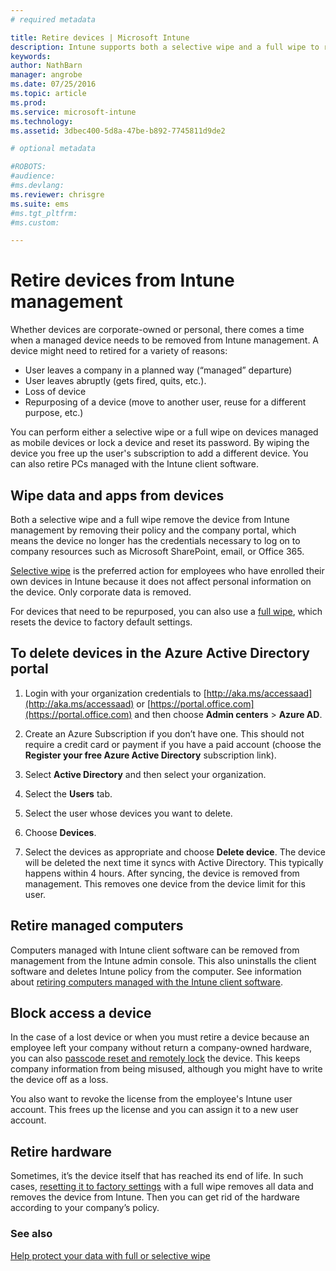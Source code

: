 ```yaml
---
# required metadata

title: Retire devices | Microsoft Intune
description: Intune supports both a selective wipe and a full wipe to remove the device from Intune management by removing their policy and the company portal.
keywords:
author: NathBarn
manager: angrobe
ms.date: 07/25/2016
ms.topic: article
ms.prod:
ms.service: microsoft-intune
ms.technology:
ms.assetid: 3dbec400-5d8a-47be-b892-7745811d9de2

# optional metadata

#ROBOTS:
#audience:
#ms.devlang:
ms.reviewer: chrisgre
ms.suite: ems
#ms.tgt_pltfrm:
#ms.custom:

---
```


# Retire devices from Intune management

Whether devices are corporate-owned or personal, there comes a time when a managed device needs to be removed from Intune management. A device might need to retired for a variety of reasons:

-	User leaves a company in a planned way (“managed” departure)
-	User leaves abruptly (gets fired, quits, etc.).
-	Loss of device
-	Repurposing of a device (move to another user, reuse for a different purpose, etc.)

You can perform either a selective wipe or a full wipe on devices managed as mobile devices or lock a device and reset its password. By wiping the device you free up the user's subscription to add a different device. You can also retire PCs managed with the Intune client software.

## Wipe data and apps from devices
Both a selective wipe and a full wipe remove the device from Intune management by removing their policy and the company portal, which means the device no longer has the credentials necessary to log on to company resources such as Microsoft SharePoint, email, or Office 365.

[Selective wipe](use-remote-wipe-to-help-protect-data-using-microsoft-intune.md#selective-wipe) is the preferred action for employees who have enrolled their own devices in Intune because it does not affect personal information on the device. Only corporate data is removed.

For devices that need to be repurposed, you can also use a [full wipe](use-remote-wipe-to-help-protect-data-using-microsoft-intune.md#full-wipe), which resets the device to factory default settings.

## To delete devices in the Azure Active Directory portal

1.  Login with your organization credentials to [http://aka.ms/accessaad](http://aka.ms/accessaad) or [https://portal.office.com](https://portal.office.com) and then choose **Admin centers** &gt; **Azure AD**.

2.  Create an Azure Subscription if you don’t have one. This should not require a credit card or payment if you have a paid account (choose the **Register your free Azure Active Directory** subscription link).

4.  Select **Active Directory** and then select your organization.

5.  Select the **Users** tab.

6.  Select the user whose devices you want to delete.

7.  Choose **Devices**.

8.  Select the devices as appropriate and choose **Delete device**. The device will be deleted the next time it syncs with Active Directory. This typically happens within 4 hours. After syncing, the device is removed from management. This removes one device from the device limit for this user.

## Retire managed computers
Computers managed with Intune client software can be removed from management from the Intune admin console. This also uninstalls the client software and deletes Intune policy from the computer. See information about [retiring computers managed with the Intune client software](common-windows-pc-management-tasks-with-the-microsoft-intune-computer-client#retire-a-computer.md).

## Block access a device
In the case of a lost device or when you must retire a device because an employee left your company without return a company-owned hardware, you can also [passcode reset and remotely lock](use-remote-lock-and-passcode-reset-in-microsoft-intune.md) the device. This keeps company information from being misused, although you might have to write the device off as a loss.

You also want to revoke the license from the employee's Intune user account. This frees up the license and you can assign it to a new user account.

## Retire hardware
Sometimes, it’s the device itself that has reached its end of life. In such cases, [resetting it to factory settings](use-remote-wipe-to-help-protect-data-using-microsoft-intune.md) with a full wipe removes all data and removes the device from Intune. Then you can get rid of the hardware according to your company’s policy.

### See also
[Help protect your data with full or selective wipe](use-remote-wipe-to-help-protect-data-using-microsoft-intune.md)
